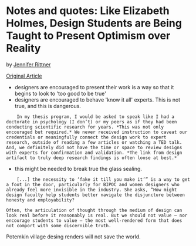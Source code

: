 # Notes and quotes: Like Elizabeth Holmes, Design Students are Being Taught to Present Optimism over Reality

by [Jennifer Rittner](https://hyperallergic.com/author/jennifer-rittner/)

[Original Article](https://hyperallergic.com/711746/like-elizabeth-holmes-design-students-are-being-taught-to-present-optimism-over-reality/)

-   designers are encouraged to present their work is a way so that it begins to look to 'too good to be true'
-   designers are encouraged to behave 'know it all' experts. This is not true, and this is dangerous.

```
	In my thesis program, I would be asked to speak like I had a doctorate in psychology (I don’t) or my peers as if they had been conducting scientific research for years. *This was not only encouraged but required.* We never received instruction to caveat our credentials or meaningfully connect the design work to expert research, outside of reading a few articles or watching a TED talk. And, we definitely did not have the time or space to review designs with experts for confirmation and validation. *The link from design artifact to truly deep research findings is often loose at best.*
```

-   this might be needed to break true the glass sealing.

```
	[...] the necessity to ‘fake it till you make it’” is a way to get a foot in the door, particularly for BIPOC and women designers who already feel more invisible in the industry. She asks, “How might design faculty help students better navigate the disjuncture between honesty and employability?
```

```
Often, the articulation of thought through the medium of design can look real before it reasonably is real. But we should not value — nor encourage students to value — the most well-rendered form that does not comport with some discernible truth.
```

Potemkin village desing renders will not save the world.
